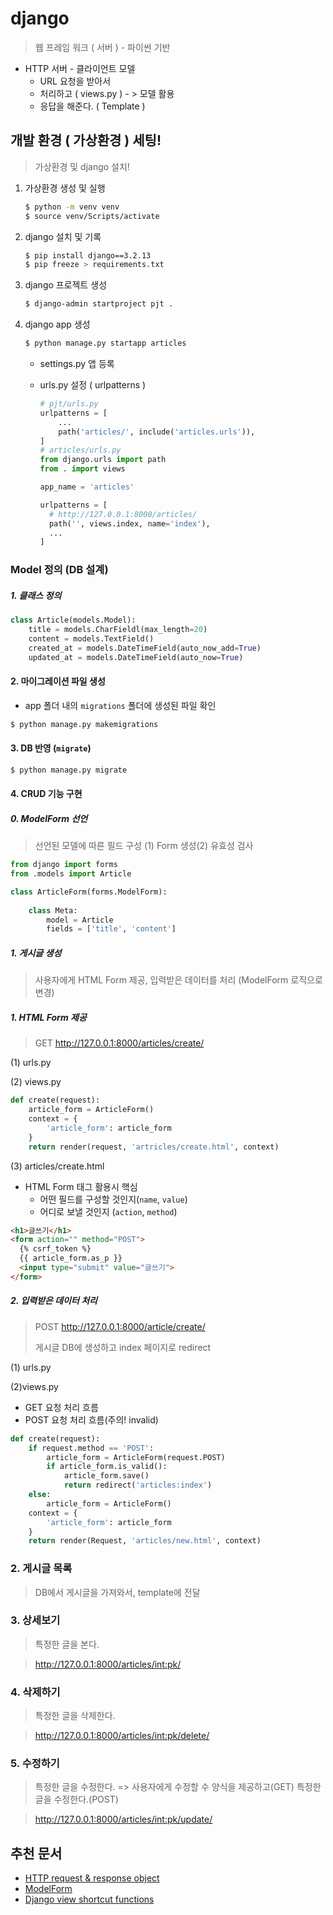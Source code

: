 # django

> 웹 프레임 워크 ( 서버 ) - 파이썬 기반

- HTTP 서버 - 클라이언트 모델
  - URL 요청을 받아서
  - 처리하고 ( views.py ) - > 모델 활용
  - 응답을 해준다. ( Template )

## 개발 환경 ( 가상환경 ) 세팅!

>  가상환경 및 django 설치!

1. 가상환경 생성 및 실행

   ```bash
   $ python -m venv venv
   $ source venv/Scripts/activate
   ```

2. django 설치 및 기록

   ```bash
   $ pip install django==3.2.13
   $ pip freeze > requirements.txt
   ```

3. django 프로젝트 생성

   ```bash
   $ django-admin startproject pjt .
   ```

4. django app 생성

   ```bash
   $ python manage.py startapp articles
   ```

   - settings.py 앱 등록

   - urls.py 설정 ( urlpatterns ) 

     ```python
     # pjt/urls.py
     urlpatterns = [
         ...
         path('articles/', include('articles.urls')),
     ]
     # articles/urls.py
     from django.urls import path 
     from . import views
     
     app_name = 'articles'
     
     urlpatterns = [
       # http://127.0.0.1:8000/articles/
       path('', views.index, name='index'),
       ...
     ]
     ```

     

### Model 정의 (DB 설계)

##### 1.  클래스 정의

```python
class Article(models.Model):
    title = models.CharFieldl(max_length=20)
    content = models.TextField()
    created_at = models.DateTimeField(auto_now_add=True)
    updated_at = models.DateTimeField(auto_now=True)
```

#### 2. 마이그레이션 파일 생성

- app 폴더 내의 `migrations` 폴더에 생성된 파일 확인

```bash
$ python manage.py makemigrations
```

#### 3. DB 반영 (`migrate`)

```bash
$ python manage.py migrate
```

#### 4. CRUD 기능 구현

##### 0. ModelForm 선언

> 선언된 모델에 따른 필드 구성 (1) Form 생성(2) 유효성 검사

```python
from django import forms
from .models import Article

class ArticleForm(forms.ModelForm):
    
    class Meta:
        model = Article
        fields = ['title', 'content']
```

##### 1. 게시글 생성

> 사용자에게 HTML Form 제공, 입력받은 데이터를 처리 (ModelForm 로직으로 변경)

##### 1. HTML Form 제공

> GET http://127.0.0.1:8000/articles/create/

(1) urls.py

(2) views.py

```python
def create(request):
    article_form = ArticleForm()
    context = {
        'article_form': article_form
    }
    return render(request, 'artricles/create.html', context)
```

(3) articles/create.html

- HTML Form 태그 활용시 핵심
  - 어떤 필드를 구성할 것인지(`name`, `value`)
  - 어디로 보낼 것인지 (`action`, `method`)

```html
<h1>글쓰기</h1>
<form action="" method="POST">
  {% csrf_token %}
  {{ article_form.as_p }}
  <input type="submit" value="글쓰기">
</form>
```

##### 2. 입력받은 데이터 처리

> POST http://127.0.0.1:8000/article/create/
>
> 게시글 DB에 생성하고 index 페이지로 redirect

(1) urls.py

(2)views.py

- GET 요청 처리 흐름
- POST 요청 처리 흐름(주의! invalid)

```python
def create(request):
    if request.method == 'POST':
        article_form = ArticleForm(request.POST)
        if article_form.is_valid():
            article_form.save()
            return redirect('articles:index')
    else:
        article_form = ArticleForm()
    context = {
        'article_form': article_form
    }
    return render(Request, 'articles/new.html', context)
```

### 2. 게시글 목록

> DB에서 게시글을 가져와서, template에 전달

### 3. 상세보기

> 특정한 글을 본다.

> http://127.0.0.1:8000/articles/int:pk/

### 4. 삭제하기

> 특정한 글을 삭제한다.

> http://127.0.0.1:8000/articles/int:pk/delete/

### 5. 수정하기

> 특정한 글을 수정한다. => 사용자에게 수정할 수 양식을 제공하고(GET) 특정한 글을 수정한다.(POST)

> http://127.0.0.1:8000/articles/int:pk/update/

## 추천 문서

- [HTTP request & response object](https://docs.djangoproject.com/en/4.1/ref/request-response/)
- [ModelForm](https://docs.djangoproject.com/en/4.1/topics/forms/modelforms/)
- [Django view shortcut functions](https://docs.djangoproject.com/en/4.1/topics/http/shortcuts/)

